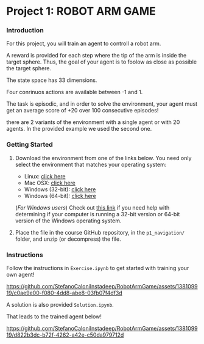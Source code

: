 # Project 1: ROBOT ARM GAME

### Introduction

For this project, you will train an agent to controll a robot arm.  


A reward is provided for each step where the tip of the arm is inside the target sphere.  Thus, the goal of your agent is to foolow as close as possible the target sphere.  

The state space has 33 dimensions.

Four conrinuos actions are available between -1 and 1.

The task is episodic, and in order to solve the environment, your agent must get an average score of +20 over 100 consecutive episodes!

there are 2 variants of the environment with a single agent or with 20 agents. In the provided example we used the second one.

### Getting Started

1. Download the environment from one of the links below.  You need only select the environment that matches your operating system:
    - Linux: [click here](https://s3-us-west-1.amazonaws.com/udacity-drlnd/P1/Banana/Banana_Linux.zip)
    - Mac OSX: [click here](https://s3-us-west-1.amazonaws.com/udacity-drlnd/P1/Banana/Banana.app.zip)
    - Windows (32-bit): [click here](https://s3-us-west-1.amazonaws.com/udacity-drlnd/P1/Banana/Banana_Windows_x86.zip)
    - Windows (64-bit): [click here](https://s3-us-west-1.amazonaws.com/udacity-drlnd/P1/Banana/Banana_Windows_x86_64.zip)
    
    (_For Windows users_) Check out [this link](https://support.microsoft.com/en-us/help/827218/how-to-determine-whether-a-computer-is-running-a-32-bit-version-or-64) if you need help with determining if your computer is running a 32-bit version or 64-bit version of the Windows operating system.

2. Place the file in the course GitHub repository, in the `p1_navigation/` folder, and unzip (or decompress) the file. 

### Instructions

Follow the instructions in `Exercise.ipynb` to get started with training your own agent!


https://github.com/StefanoCaloniInstadeep/RobotArmGame/assets/138109919/c0ae9e00-f080-4dd8-abe8-03fb07f4df3d


A solution is also provided `Solution.ipynb`.

That leads to the trained agent below!

https://github.com/StefanoCaloniInstadeep/RobotArmGame/assets/138109919/d822b3dc-b72f-4262-a42e-c50da979712d

